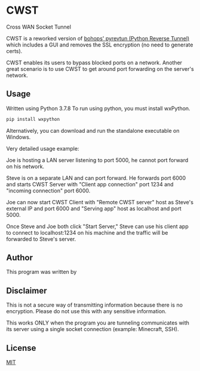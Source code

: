 # CWST
Cross WAN Socket Tunnel

CWST is a reworked version of [bohops' pyrevtun (Python Reverse Tunnel)](https://github.com/bohops/pyrevtun) which includes a GUI and removes the SSL encryption (no need to generate certs). 

CWST enables its users to bypass blocked ports on a network.  Another great scenario is to use CWST to get around port forwarding on the server's network.

## Usage
Written using Python 3.7.8  To run using python, you must install wxPython.

```bash
pip install wxpython
```
Alternatively, you can download and run the standalone executable on Windows.

Very detailed usage example:

Joe is hosting a LAN server listening to port 5000, he cannot port forward on his network.

Steve is on a separate LAN and can port forward.  He forwards port 6000 and starts CWST Server with "Client app connection" port 1234 and "incoming connection" port 6000.

Joe can now start CWST Client with "Remote CWST server" host as Steve's external IP and port 6000 and "Serving app" host as localhost and port 5000.

Once Steve and Joe both click "Start Server," Steve can use his client app to connect to localhost:1234 on his machine and the traffic will be forwarded to Steve's server.

## Author
This program was written by 

## Disclaimer
This is not a secure way of transmitting information because there is no encryption.  Please do not use this with any sensitive information.

This works ONLY when the program you are tunneling communicates with its server using a single socket connection (example: Minecraft, SSH).

## License
[MIT](https://choosealicense.com/licenses/mit/)
